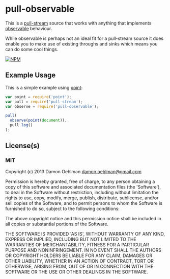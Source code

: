 # pull-observable

This is a [pull-stream](https://github.com/dominictarr/pull-stream) 
source that works with anything that implements
[observable](https://github.com/dominictarr/observable) behaviour.

While observable is perhaps not an ideal fit for a pull-stream source it
does enable you to make use of existing throughs and sinks which means 
you can do some cool things.


[![NPM](https://nodei.co/npm/pull-observable.png)](https://nodei.co/npm/pull-observable/)


## Example Usage

This is a simple example using
[point](https://github.com/DamonOehlman/point):

```js
var point = require('point');
var pull = require('pull-stream');
var observe = require('pull-observable');

pull(
  observe(point(document)),
  pull.log()
);
```

## License(s)

### MIT

Copyright (c) 2013 Damon Oehlman <damon.oehlman@gmail.com>

Permission is hereby granted, free of charge, to any person obtaining
a copy of this software and associated documentation files (the
'Software'), to deal in the Software without restriction, including
without limitation the rights to use, copy, modify, merge, publish,
distribute, sublicense, and/or sell copies of the Software, and to
permit persons to whom the Software is furnished to do so, subject to
the following conditions:

The above copyright notice and this permission notice shall be
included in all copies or substantial portions of the Software.

THE SOFTWARE IS PROVIDED 'AS IS', WITHOUT WARRANTY OF ANY KIND,
EXPRESS OR IMPLIED, INCLUDING BUT NOT LIMITED TO THE WARRANTIES OF
MERCHANTABILITY, FITNESS FOR A PARTICULAR PURPOSE AND NONINFRINGEMENT.
IN NO EVENT SHALL THE AUTHORS OR COPYRIGHT HOLDERS BE LIABLE FOR ANY
CLAIM, DAMAGES OR OTHER LIABILITY, WHETHER IN AN ACTION OF CONTRACT,
TORT OR OTHERWISE, ARISING FROM, OUT OF OR IN CONNECTION WITH THE
SOFTWARE OR THE USE OR OTHER DEALINGS IN THE SOFTWARE.
